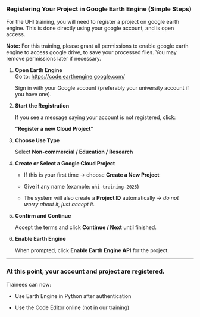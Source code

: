 ### **Registering Your Project in Google Earth Engine (Simple Steps)**
For the UHI training, you will need to register a project on google earth engine. This is done directly using your google account, and is open access.

**Note:** For this training, please grant all permissions to enable google earth engine to access google drive, to save your processed files. You may remove permissions later if necessary.


1. **Open Earth Engine**  
    Go to: https://code.earthengine.google.com/  

   Sign in with your Google account (preferably your university account if you have one).
    
3. **Start the Registration**  

   If you see a message saying your account is not registered, click:  

    **“Register a new Cloud Project”**
    
5. **Choose Use Type**  

   Select **Non-commercial / Education / Research**
    
6. **Create or Select a Google Cloud Project**
    
    - If this is your first time → choose **Create a New Project**
    
    - Give it any name (example: `uhi-training-2025`)

    - The system will also create a **Project ID** automatically → _do not worry about it, just accept it._
        
8. **Confirm and Continue**  

    Accept the terms and click **Continue / Next** until finished.

    
10. **Enable Earth Engine**  

    When prompted, click **Enable Earth Engine API** for the project.
    
---

### **At this point, your account and project are registered.**

Trainees can now:
- Use Earth Engine in Python after authentication

- Use the Code Editor online (not in our training)
    
